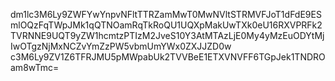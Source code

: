 dm1lc3M6Ly9ZWFYwYnpvNFltTTRZamMwT0MwNVltSTRMVFJoT1dFdE9ESmlOQzFqTWpJMk1qQTNOamRqTkRoQU1UQXpMakUwTXk0eU16RXVPRFk2TVRNNE9UQT9yZW1hcmtzPTIzM2JveS10Y3AtMTAzLjE0My4yMzEuODYtMjIwOTgzNjMxNCZvYmZzPW5vbmUmYWx0ZXJJZD0w
c3M6Ly9ZV1Z6TFRJMU5pMWpabUk2TVVBeE1ETXVNVFF6TGpJek1TNDROam8wTmc=
